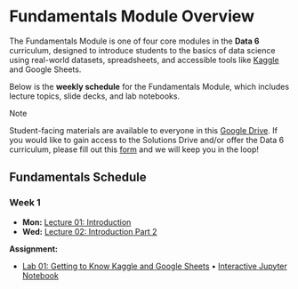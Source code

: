 # Fundamentals Module Overview

The Fundamentals Module is one of four core modules in the **Data 6** curriculum, designed to introduce students to the basics of data science using real-world datasets, spreadsheets, and accessible tools like [Kaggle](https://www.kaggle.com/) and Google Sheets.

Below is the **weekly schedule** for the Fundamentals Module, which includes lecture topics, slide decks, and lab notebooks.

> [!NOTE]
> Student-facing materials are available to everyone in this [Google Drive](https://drive.google.com/drive/folders/1SRL82RmJ4GN5N0W5f6mLTDV-F8BnaLtV). If you would like to gain access to the Solutions Drive and/or offer the Data 6 curriculum, please fill out this [form](https://docs.google.com/forms/d/e/1FAIpQLSfxzVRNQe-YbpADEl5orccEKlL9F_kr86EhVCo5FTytlTVqrQ/viewform?usp=dialog) and we will keep you in the loop!

## Fundamentals Schedule

### Week 1
- **Mon:** [Lecture 01: Introduction](https://docs.google.com/presentation/d/1zUnaQEsI0Puk0u73XIIZTy4nLufNgsYrcx_bW-oBhkw/edit?usp=sharing)
- **Wed:** [Lecture 02: Introduction Part 2](https://docs.google.com/presentation/d/1t0ORBjAsw1F34isJgsqEa7LVQFGd8dMOx1wvVeLC5Pk/edit?usp=sharing)

**Assignment:**  
- [Lab 01: Getting to Know Kaggle and Google Sheets](lab01.ipynb) &#8226; [Interactive Jupyter Notebook](https://jupyter.cal-icor.org/hub/user-redirect/git-pull?repo=https%3A%2F%2Fgithub.com%2Fdubois-ctds%2Fdata6-nwdse-2025&branch=main&urlpath=tree%2Fdata6-nwdse-2025%2Ffundamentals-module%2Flab01.ipynb)
